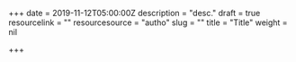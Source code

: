 +++
date = 2019-11-12T05:00:00Z
description = "desc."
draft = true
resourcelink = ""
resourcesource = "autho"
slug = ""
title = "Title"
weight = nil

+++
